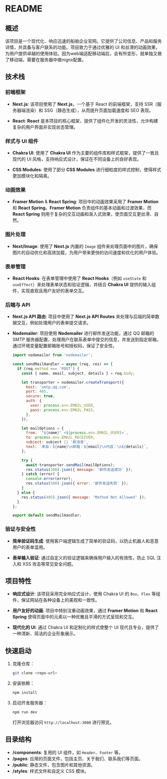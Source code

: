 # README

## 概述

该项目是一个现代化、响应迅速的船舶企业官网。它提供了公司信息、产品和服务详情，并具备与客户联系的功能。项目致力于通过优雅的 UI 和丝滑的动画效果，为用户提供卓越的使用体验。因为web端适配移动端后，会有所变形，就单独又做了移动端，需要在服务器中做nignx配置。

## 技术栈

### 前端框架

- **Next.js**: 该项目使用了 **Next.js**，一个基于 React 的前端框架，支持 SSR（服务器端渲染）和 SSG（静态生成），从而提升页面加载速度和 SEO 表现。

- **React**: **React** 是本项目的核心框架，提供了组件化开发的灵活性，允许构建复杂的用户界面并实现状态管理。

### 样式与 UI 组件

- **Chakra UI**: 使用了 **Chakra UI** 作为主要的组件库和样式框架，提供了一致且现代的 UI 风格，支持响应式设计，保证在不同设备上的良好表现。

- **CSS Modules**: 使用了部分 **CSS Modules** 进行细粒度的样式控制，使得样式更加模块化和隔离。

### 动画效果

- **Framer Motion** & **React Spring**: 项目中的动画效果采用了 **Framer Motion** 和 **React Spring**。**Framer Motion** 负责组件的基本动画和过渡效果，而 **React Spring** 则用于复杂的交互动画和渐入式效果，使页面交互更丝滑、自然。

### 图片处理

- **Next/Image**: 使用了 **Next.js** 内置的 `Image` 组件来处理页面中的图片，确保图片的自动优化和高效加载，为用户带来更快的访问速度和优化的用户体验。

### 表单管理

- **React Hooks**: 在表单管理中使用了 **React Hooks**（例如 `useState` 和 `useEffect`）来处理表单状态和验证逻辑，并结合 **Chakra UI** 提供的输入组件，实现直观且用户友好的表单交互。

### 后端与 API

- **Next.js API 路由**: 项目中使用了 **Next.js API Routes** 来处理与后端的简单数据交互，例如处理用户的表单提交请求。

- **Nodemailer**: 项目使用 **Nodemailer** 进行邮件发送功能，通过 QQ 邮箱的 SMTP 服务器配置，处理用户在联系表单中提交的信息，并发送到指定邮箱。通过环境变量配置邮箱账号和授权码，保证了安全性。

  ```js
  import nodemailer from 'nodemailer';
  
  const sendMailHandler = async (req, res) => {
    if (req.method === 'POST') {
      const { name, email, subject, details } = req.body;
  
      let transporter = nodemailer.createTransport({
        host: 'smtp.qq.com',
        port: 465,
        secure: true,
        auth: {
          user: process.env.EMAIL_USER,
          pass: process.env.EMAIL_PASS,
        },
      });
  
      let mailOptions = {
        from: `"${name}" <${process.env.EMAIL_USER}>`,
        to: process.env.EMAIL_RECEIVER,
        subject: subject || '新消息',
        text: `来自：${name}\n邮箱：${email}\n内容：\n${details}`,
      };
  
      try {
        await transporter.sendMail(mailOptions);
        res.status(200).json({ message: '邮件发送成功' });
      } catch (error) {
        console.error(error);
        res.status(500).json({ error: '邮件发送失败' });
      }
    } else {
      res.status(405).json({ message: 'Method Not Allowed' });
    }
  };
  
  export default sendMailHandler;
  ```

### 验证与安全性

- **简单验证码生成**: 使用客户端逻辑生成了简单的验证码，以防止机器人和恶意用户的表单滥用。

- **表单输入验证**: 通过自定义的验证逻辑来确保用户输入的有效性，防止 SQL 注入和 XSS 攻击等常见安全问题。

## 项目特性

- **响应式设计**: 该项目采用完全响应式设计，使用 Chakra UI 的 `Box`、`Flex` 等组件，保证网站在各种设备上的美观和一致性。

- **用户友好的动画**: 项目中特别注重动画效果，通过 **Framer Motion** 和 **React Spring** 使得页面中的元素以一种优雅且平滑的方式呈现和交互。

- **现代化的 UI**: 通过 Chakra UI 和定制化的样式使整个 UI 现代且专业，提供了一种清新、简洁的企业形象展示。

## 快速启动

1. 克隆仓库：
   ```bash
   git clone <repo-url>
   ```

2. 安装依赖：
   ```bash
   npm install
   ```

3. 启动开发服务器：
   ```bash
   npm run dev
   ```

   打开浏览器访问 `http://localhost:3000` 进行预览。

## 目录结构

- **/components**: 复用的 UI 组件，如 `Header`、`Footer` 等。
- **/pages**: 应用的页面文件，包括主页、关于我们、联系我们等页面。
- **/public**: 静态文件，包含图片和其他资源。
- **/styles**: 样式文件和自定义 CSS 模块。

